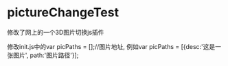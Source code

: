 # pictureChangeTest
修改了网上的一个3D图片切换js插件

修改init.js中的var picPaths = [];//图片地址, 例如var picPaths = [{desc:'这是一张图片', path:'图片路径'}];
